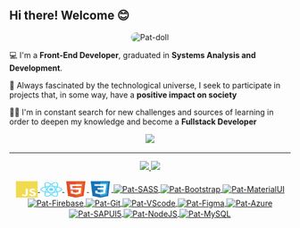 ## Hi there! Welcome 😊 
<div align="center"> 
  <img alt="Pat-doll" height="150" style="border-radius:50px;" src="https://cdn.discordapp.com/attachments/547218227017547779/893593064529100860/patdoll-gif.gif">
</div>

💻 I'm a **Front-End Developer**, graduated in **Systems Analysis and Development**.

🌱 Always fascinated by the technological universe, I seek to participate in projects that, in some way, have a **positive impact on society** 

👩‍💻 I'm in constant search for new challenges and sources of learning in order to deepen my knowledge and become a **Fullstack Developer** 

<div align="center"> 
  <a href="https://www.linkedin.com/in/patriciabarnabe/" target="_blank"><img src="https://img.shields.io/badge/LinkedIn-0077B5?style=for-the-badge&logo=linkedin&logoColor=white" target="_blank"></a>  
</div>

----

<div align="center">
  <a href="https://github.com/patbarnabe">
  <img height="180em" src="https://github-readme-stats.vercel.app/api?username=patbarnabe&show_icons=true&theme=bear&include_all_commits=true&count_private=true"/>
  <img height="180em" src="https://github-readme-stats.vercel.app/api/top-langs/?username=patbarnabe&layout=compact&langs_count=7&theme=bear"/>
</div>
<div style="display: inline_block" align="center"><br>
  <img align="center" alt="Pat-JS" height="30" width="40" src="https://raw.githubusercontent.com/devicons/devicon/master/icons/javascript/javascript-plain.svg">
  <img align="center" alt="Pat-React" height="30" width="40" src="https://raw.githubusercontent.com/devicons/devicon/master/icons/react/react-original.svg">
  <img align="center" alt="Pat-HTML" height="30" width="40" src="https://raw.githubusercontent.com/devicons/devicon/master/icons/html5/html5-original.svg">
  <img align="center" alt="Pat-CSS" height="30" width="40" src="https://raw.githubusercontent.com/devicons/devicon/master/icons/css3/css3-original.svg">
  <img align="center" alt="Pat-SASS" height="30" width="40" src="https://cdn.jsdelivr.net/gh/devicons/devicon/icons/sass/sass-original.svg">
  <img align="center" alt="Pat-Bootstrap" height="30" width="40" src="https://cdn.jsdelivr.net/gh/devicons/devicon/icons/bootstrap/bootstrap-plain.svg" />
  <img align="center" alt="Pat-MaterialUI" height="30" width="40" src="https://cdn.jsdelivr.net/gh/devicons/devicon/icons/materialui/materialui-original.svg" />
  <img align="center" alt="Pat-Firebase" height="30" width="40" src="https://cdn.jsdelivr.net/gh/devicons/devicon/icons/firebase/firebase-plain.svg" />
  <img align="center" alt="Pat-Git" height="30" width="40" src="https://cdn.jsdelivr.net/gh/devicons/devicon/icons/git/git-original.svg" />
  <img align="center" alt="Pat-VScode" height="30" width="40" src="https://cdn.jsdelivr.net/gh/devicons/devicon/icons/vscode/vscode-original.svg" />
  <img align="center" alt="Pat-Figma" height="30" width="40" src="https://cdn.jsdelivr.net/gh/devicons/devicon/icons/figma/figma-original.svg" />
  <img align="center" alt="Pat-Azure" height="30" width="40" src="https://cdn.jsdelivr.net/gh/devicons/devicon/icons/azure/azure-original.svg" />
  <img align="center" alt="Pat-SAPUI5" height="30" width="30" src="https://sapui5.hana.ondemand.com/sdk/resources/sap/ui/documentation/sdk/images/logo_ui5.png" />
  <img align="center" alt="Pat-NodeJS" height="30" width="40" src="https://cdn.jsdelivr.net/gh/devicons/devicon/icons/nodejs/nodejs-original.svg" />
  <img align="center" alt="Pat-MySQL" height="30" width="40" src="https://cdn.jsdelivr.net/gh/devicons/devicon/icons/mysql/mysql-original.svg" />
</div>
